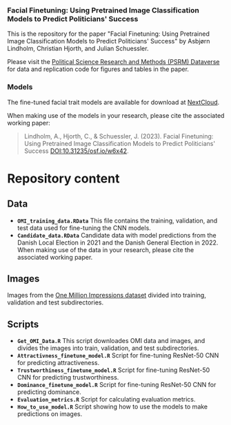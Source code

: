 ### Facial Finetuning: Using Pretrained Image Classification Models to Predict Politicians' Success
This is the repository for the paper "Facial Finetuning: Using Pretrained Image Classification Models to Predict Politicians' Success" by Asbjørn Lindholm, Christian Hjorth, and Julian Schuessler. 

Please visit the [Political Science Research and Methods (PSRM) Dataverse](https://dataverse.harvard.edu/dataset.xhtml?persistentId=doi%3A10.7910%2FDVN%2FCH9AXM&version=DRAFT) for data and replication code for figures and tables in the paper. 

### Models
The fine-tuned facial trait models are available for download at [NextCloud](https://nx2461.your-storageshare.de/s/4DqMCppze4QSErJ). 

When making use of the models in your research, please cite the associated working paper:
> Lindholm, A., Hjorth, C., & Schuessler, J. (2023). Facial Finetuning: Using Pretrained Image Classification Models to Predict Politicians' Success [DOI:10.31235/osf.io/w6x42](https://doi.org/10.31235/osf.io/w6x42).




# Repository content


## Data

- **`OMI_training_data.RData`** This file contains the training, validation, and test data used for fine-tuning the CNN models.
- **`Candidate_data.RData`** Candidate data with model predictions from the Danish Local Election in 2021 and the Danish General Election in 2022. When making use of the data in your research, please cite the associated working paper.

## Images
Images from the [One Million Impressions dataset](https://github.com/jcpeterson/omi) divided into training, validation and test subdirectories. 

## Scripts

- **`Get_OMI_Data.R`** This script downloades OMI data and images, and divides the images into train, validation, and test subdirectories.
- **`Attractivness_finetune_model.R`** Script for fine-tuning ResNet-50 CNN for predicting attractiveness.
- **`Trustworthiness_finetune_model.R`** Script for fine-tuning ResNet-50 CNN for predicting trustworthiness.
- **`Dominance_finetune_model.R`** Script for fine-tuning ResNet-50 CNN for predicting dominance.
- **`Evaluation_metrics.R`** Script for calculating evaluation metrics.
- **`How_to_use_model.R`** Script showing how to use the models to make predictions on images.
